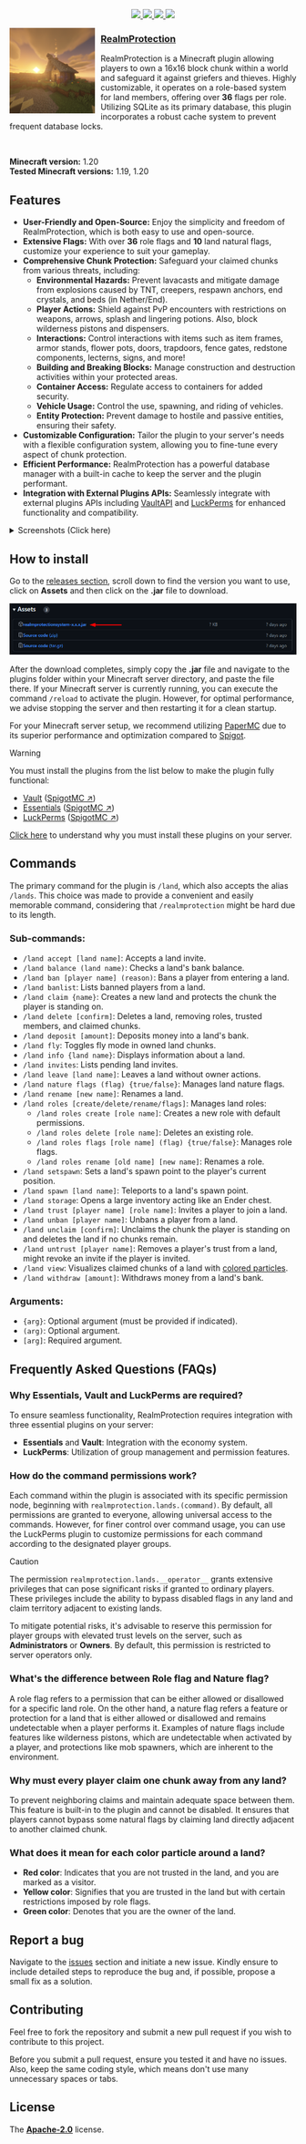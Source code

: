 <p align="center">
    <a href="https://github.com/TFAGaming/RealmProtection/releases/latest">
        <img src="https://img.shields.io/github/downloads/TFAGaming/RealmProtection/total?label=Downloads">
        <img src="https://img.shields.io/github/v/tag/TFAGaming/RealmProtection?label=Version">
        <img src="https://img.shields.io/github/license/TFAGaming/RealmProtection?label=License">
        <img src="https://img.shields.io/github/repo-size/TFAGaming/RealmProtection?label=Size">
    </a>
</p>

<img width="150" height="150" align="left" style="float: left; margin: 0 10px 10px 0;" alt="RealmProtection" src="images/realmprotection-icon.png">

<h3><u>RealmProtection</u></h3>

RealmProtection is a Minecraft plugin allowing players to own a 16x16 block chunk within a world and safeguard it against griefers and thieves. Highly customizable, it operates on a role-based system for land members, offering over **36** flags per role. Utilizing SQLite as its primary database, this plugin incorporates a robust cache system to prevent frequent database locks.

<br>

**Minecraft version:** 1.20 <br>
**Tested Minecraft versions:** 1.19, 1.20

## Features
- **User-Friendly and Open-Source:** Enjoy the simplicity and freedom of RealmProtection, which is both easy to use and open-source.
- **Extensive Flags:** With over **36** role flags and **10** land natural flags, customize your experience to suit your gameplay.
- **Comprehensive Chunk Protection:** Safeguard your claimed chunks from various threats, including:
  - **Environmental Hazards:** Prevent lavacasts and mitigate damage from explosions caused by TNT, creepers, respawn anchors, end crystals, and beds (in Nether/End).
  - **Player Actions:** Shield against PvP encounters with restrictions on weapons, arrows, splash and lingering potions. Also, block wilderness pistons and dispensers.
  - **Interactions:** Control interactions with items such as item frames, armor stands, flower pots, doors, trapdoors, fence gates, redstone components, lecterns, signs, and more!
  - **Building and Breaking Blocks:** Manage construction and destruction activities within your protected areas.
  - **Container Access:** Regulate access to containers for added security.
  - **Vehicle Usage:** Control the use, spawning, and riding of vehicles.
  - **Entity Protection:** Prevent damage to hostile and passive entities, ensuring their safety.
- **Customizable Configuration:** Tailor the plugin to your server's needs with a flexible configuration system, allowing you to fine-tune every aspect of chunk protection.
- **Efficient Performance:** RealmProtection has a powerful database manager with a built-in cache to keep the server and the plugin performant.
- **Integration with External Plugins APIs:** Seamlessly integrate with external plugins APIs including [VaultAPI](https://github.com/MilkBowl/VaultAPI) and [LuckPerms](https://github.com/LuckPerms/LuckPerms) for enhanced functionality and compatibility.

<details>
    <summary>Screenshots (Click here)</summary>
    <h3>Role flags GUI:</h3>
    <img src="./images/img3.png"><br><br>
    <h3>Nature flags GUI:</h3>
    <img src="./images/img2.png">
    <h3>Land information GUI:</h3>
    <img src="./images/img4.png">
    <h3>Land border (green particles):</h3>
    <img src="./images/img5.png">
</details>

## How to install

Go to the [releases section](https://github.com/TFAGaming/RealmProtector/releases), scroll down to find the version you want to use, click on **Assets** and then click on the **.jar** file to download.

<img src="images/img6.png">

After the download completes, simply copy the **.jar** file and navigate to the plugins folder within your Minecraft server directory, and paste the file there. If your Minecraft server is currently running, you can execute the command `/reload` to activate the plugin. However, for optimal performance, we advise stopping the server and then restarting it for a clean startup.

For your Minecraft server setup, we recommend utilizing [PaperMC](https://papermc.io/) due to its superior performance and optimization compared to [Spigot](https://www.spigotmc.org/).

> [!WARNING]  
> You must install the plugins from the list below to make the plugin fully functional:
> - [Vault](https://github.com/milkbowl/Vault) ([SpigotMC ↗](https://www.spigotmc.org/resources/vault.34315/))
> - [Essentials](https://github.com/EssentialsX/Essentials) ([SpigotMC ↗](https://www.spigotmc.org/resources/essentialsx.9089/))
> - [LuckPerms](https://github.com/LuckPerms/LuckPerms) ([SpigotMC ↗](https://spigotmc.org/resources/luckperms.28140/))
>
> [Click here](#why-essentials-vault-and-luckperms-are-required) to understand why you must install these plugins on your server.

## Commands
The primary command for the plugin is `/land`, which also accepts the alias `/lands`. This choice was made to provide a convenient and easily memorable command, considering that `/realmprotection` might be hard due to its length.

### Sub-commands:

- `/land accept [land name]`: Accepts a land invite.
- `/land balance (land name)`: Checks a land's bank balance.
- `/land ban [player name] (reason)`: Bans a player from entering a land.
- `/land banlist`: Lists banned players from a land.
- `/land claim {name}`: Creates a new land and protects the chunk the player is standing on.
- `/land delete [confirm]`: Deletes a land, removing roles, trusted members, and claimed chunks.
- `/land deposit [amount]`: Deposits money into a land's bank.
- `/land fly`: Toggles fly mode in owned land chunks.
- `/land info {land name}`: Displays information about a land.
- `/land invites`: Lists pending land invites.
- `/land leave [land name]`: Leaves a land without owner actions.
- `/land nature flags (flag) {true/false}`: Manages land nature flags.
- `/land rename [new name]`: Renames a land.
- `/land roles [create/delete/rename/flags]`: Manages land roles:
    - `/land roles create [role name]`: Creates a new role with default permissions.
    - `/land roles delete [role name]`: Deletes an existing role.
    - `/land roles flags [role name] (flag) {true/false}`: Manages role flags.
    - `/land roles rename [old name] [new name]`: Renames a role.
- `/land setspawn`: Sets a land's spawn point to the player's current position.
- `/land spawn [land name]`: Teleports to a land's spawn point.
- `/land storage`: Opens a large inventory acting like an Ender chest.
- `/land trust [player name] [role name]`: Invites a player to join a land.
- `/land unban [player name]`: Unbans a player from a land.
- `/land unclaim [confirm]`: Unclaims the chunk the player is standing on and deletes the land if no chunks remain.
- `/land untrust [player name]`: Removes a player's trust from a land, might revoke an invite if the player is invited.
- `/land view`: Visualizes claimed chunks of a land with [colored particles](#what-does-it-mean-for-each-color-particle-around-a-land).
- `/land withdraw [amount]`: Withdraws money from a land's bank.

### Arguments:
- `{arg}`: Optional argument (must be provided if indicated).
- `(arg)`: Optional argument.
- `[arg]`: Required argument.

## Frequently Asked Questions (FAQs)

### Why Essentials, Vault and LuckPerms are required?

To ensure seamless functionality, RealmProtection requires integration with three essential plugins on your server:

- **Essentials** and **Vault**: Integration with the economy system.
- **LuckPerms**: Utilization of group management and permission features.

### How do the command permissions work?

Each command within the plugin is associated with its specific permission node, beginning with `realmprotection.lands.(command)`. By default, all permissions are granted to everyone, allowing universal access to the commands. However, for finer control over command usage, you can use the LuckPerms plugin to customize permissions for each command according to the designated player groups.

> [!CAUTION]  
> The permission `realmprotection.lands.__operator__` grants extensive privileges that can pose significant risks if granted to ordinary players. These privileges include the ability to bypass disabled flags in any land and claim territory adjacent to existing lands.
>
> To mitigate potential risks, it's advisable to reserve this permission for player groups with elevated trust levels on the server, such as **Administrators** or **Owners**. By default, this permission is restricted to server operators only.

### What's the difference between Role flag and Nature flag?

A role flag refers to a permission that can be either allowed or disallowed for a specific land role. On the other hand, a nature flag refers a feature or protection for a land that is either allowed or disallowed and remains undetectable when a player performs it. Examples of nature flags include features like wilderness pistons, which are undetectable when activated by a player, and protections like mob spawners, which are inherent to the environment.

### Why must every player claim one chunk away from any land?

To prevent neighboring claims and maintain adequate space between them. This feature is built-in to the plugin and cannot be disabled. It ensures that players cannot bypass some natural flags by claiming land directly adjacent to another claimed chunk.

### What does it mean for each color particle around a land?

- **Red color**: Indicates that you are not trusted in the land, and you are marked as a visitor.
- **Yellow color**: Signifies that you are trusted in the land but with certain restrictions imposed by role flags.
- **Green color**: Denotes that you are the owner of the land.

## Report a bug
Navigate to the [issues](https://github.com/TFAGaming/RealmProtection/issues) section and initiate a new issue. Kindly ensure to include detailed steps to reproduce the bug and, if possible, propose a small fix as a solution.

## Contributing
Feel free to fork the repository and submit a new pull request if you wish to contribute to this project.

Before you submit a pull request, ensure you tested it and have no issues. Also, keep the same coding style, which means don't use many unnecessary spaces or tabs.

## License
The [**Apache-2.0**](./LICENSE) license.